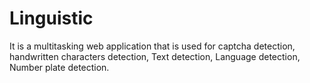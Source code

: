 # Linguistic
It is a multitasking web application that is used for captcha detection, handwritten characters detection, Text detection, Language detection,  Number plate detection. 
